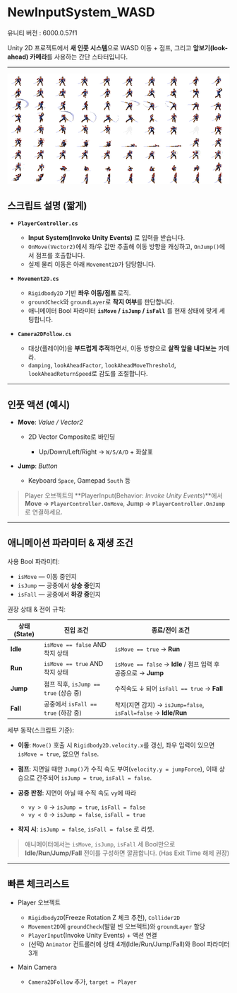 # NewInputSystem_WASD

유니티 버전 : 6000.0.57f1

Unity 2D 프로젝트에서 **새 인풋 시스템**으로 WASD 이동 + 점프, 그리고 **앞보기(look-ahead) 카메라**를 사용하는 간단 스타터입니다.

---
![alt text](HeroKnight-2.png)



## 스크립트 설명 (짧게)

* **`PlayerController.cs`**

  * **Input System(Invoke Unity Events)** 로 입력을 받습니다.
  * `OnMove(Vector2)`에서 좌/우 값만 추출해 이동 방향을 캐싱하고, `OnJump()`에서 점프를 호출합니다.
  * 실제 물리 이동은 아래 `Movement2D`가 담당합니다.

* **`Movement2D.cs`**

  * `Rigidbody2D` 기반 **좌우 이동/점프** 로직.
  * `groundCheck`와 `groundLayer`로 **착지 여부**를 판단합니다.
  * 애니메이터 Bool 파라미터 **`isMove` / `isJump` / `isFall`** 를 현재 상태에 맞게 세팅합니다.

* **`Camera2DFollow.cs`**

  * 대상(플레이어)을 **부드럽게 추적**하면서, 이동 방향으로 **살짝 앞을 내다보는** 카메라.
  * `damping`, `lookAheadFactor`, `lookAheadMoveThreshold`, `lookAheadReturnSpeed`로 감도를 조절합니다.

---

## 인풋 액션 (예시)

* **Move**: *Value / Vector2*

  * 2D Vector Composite로 바인딩

    * Up/Down/Left/Right → `W/S/A/D` + 화살표
* **Jump**: *Button*

  * Keyboard `Space`, Gamepad `South` 등

> Player 오브젝트의 \*\*PlayerInput(Behavior: *Invoke Unity Events*)\*\*에서
> **Move → `PlayerController.OnMove`**, **Jump → `PlayerController.OnJump`** 로 연결하세요.

---

## 애니메이션 파라미터 & 재생 조건

사용 Bool 파라미터:

* `isMove` — 이동 중인지
* `isJump` — 공중에서 **상승 중**인지
* `isFall` — 공중에서 **하강 중**인지

권장 상태 & 전이 규칙:

| 상태(State) | 진입 조건                          | 종료/전이 조건                                                  |
| --------- | ------------------------------ | --------------------------------------------------------- |
| **Idle**  | `isMove == false` AND 착지 상태    | `isMove == true` → **Run**                                |
| **Run**   | `isMove == true` AND 착지 상태     | `isMove == false` → **Idle** / 점프 입력 후 공중으로 → **Jump**    |
| **Jump**  | 점프 직후, `isJump == true` (상승 중) | 수직속도 ↓ 되어 `isFall == true` → **Fall**                     |
| **Fall**  | 공중에서 `isFall == true` (하강 중)   | 착지(지면 감지) → `isJump=false`, `isFall=false` → **Idle/Run** |

세부 동작(스크립트 기준):

* **이동**: `Move()` 호출 시 `Rigidbody2D.velocity.x`를 갱신, 좌우 입력이 있으면 `isMove = true`, 없으면 `false`.
* **점프**: 지면일 때만 `Jump()`가 수직 속도 부여(`velocity.y = jumpForce`), 이때 상승으로 간주되어 `isJump = true`, `isFall = false`.
* **공중 판정**: 지면이 아닐 때 수직 속도 `vy`에 따라

  * `vy > 0` → `isJump = true`, `isFall = false`
  * `vy < 0` → `isJump = false`, `isFall = true`
* **착지 시**: `isJump = false`, `isFall = false` 로 리셋.

> 애니메이터에서는 `isMove`, `isJump`, `isFall` 세 Bool만으로 **Idle/Run/Jump/Fall** 전이를 구성하면 깔끔합니다. (Has Exit Time 해제 권장)

---

## 빠른 체크리스트

* Player 오브젝트

  * `Rigidbody2D`(Freeze Rotation Z 체크 추천), `Collider2D`
  * `Movement2D`에 `groundCheck`(발밑 빈 오브젝트)와 `groundLayer` 할당
  * `PlayerInput`(Invoke Unity Events) + 액션 연결
  * (선택) `Animator` 컨트롤러에 상태 4개(Idle/Run/Jump/Fall)와 Bool 파라미터 3개
* Main Camera

  * `Camera2DFollow` 추가, `target = Player`
